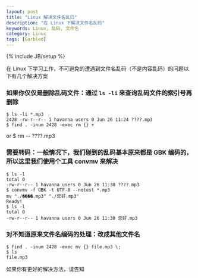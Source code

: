 ```yaml
---
layout: post
title: "Linux 解决文件名乱码"
description: "在 Linux 下解决文件名乱码"
keywords: Linux, 乱码, 文件名
category: Linux
tags: [Garbled]
---
```

{% include JB/setup %}


在 Linux 下学习工作，不可避免的遭遇到文件名乱码（不是内容乱码）的问题以下有几个解决方案

### 如果你仅仅是删除乱码文件：通过 `ls -li` 来查询乱码文件的索引号再删除

    $ ls -li *.mp3
    2428 -rw-r--r-- 1 havanna users 0 Jun 26 11:24 ????.mp3
    $ find . -inum 2428 -exec rm {} +
or
    $ rm -- ????.mp3

### 需要转码：一般情况下，我们碰到的乱码基本原来都是 GBK 编码的，所以这里我们使用个工具 convmv 来解决

<!-- more -->

    $ ls -l
    total 0
    -rw-r--r-- 1 havanna users 0 Jun 26 11:30 ????.mp3
    $ convmv -f GBK -t UTF-8 --notest *.mp3
    mv "./����.mp3"	"./您好.mp3"
    Ready!
    $ ls -l
    total 0
    -rw-r--r-- 1 havanna users 0 Jun 26 11:30 您好.mp3

### 对不知道原来文件名编码的处理：改成其他文件名

    $ find . -inum 2428 -exec mv {} file.mp3 \;
    $ ls
    file.mp3

如果你有更好的解决方法，请告知
